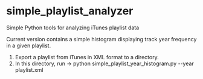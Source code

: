 # simple_playlist_analyzer
Simple Python tools for analyzing iTunes playlist data

Current version contains a simple histogram displaying track year frequency in a given playlist.

1. Export a playlist from iTunes in XML format to a directory.
2. In this directory, run -> python simple_playlist_year_histogram.py --year playlist.xml
